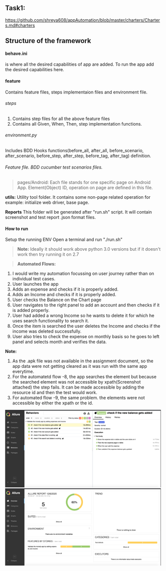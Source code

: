 ## Task1:
https://github.com/shreya608/appAutomation/blob/master/charters/Charters.md#charters

## Structure of the framework

#### behave.ini
is where all the desired capabilities of app are added. To run the app add the desired capabilities here.

#### feature
Contains feature files, steps implementaion files and environment file.

###### steps
1. Contains step files for all the above feature files
2. Contains all Given, When, Then, step implementation functions.

###### environment.py
Includes BDD Hooks functions(before_all, after_all, before_scenario, after_scenario, before_step, after_step, before_tag, after_tag) definition.

###### Feature file. BDD cucumber test scenarios files.
> pages/Android: Each file stands for one specific page on Android App. Element(Object) ID, operation on page are defined in this file.


**utils:** Utility tool folder. It contains some non-page related operation for example: initialize web driver, base page.

**Reports**
This folder will be generated after "run.sh" script. It will contain screenshot and test report .json format files.

#### How to run
Setup the running ENV
Open a terminal and run "./run.sh"

> **Note:** Ideally it should work above python 3.0 versions but if it doesn't work then try running it on 2.7

> **Automated Flows:**
1. I would write my automation focussing on user journey rather than on individual test cases.
2. User launches the app
3. Adds an expense and checks if it is properly added.
4. Adds an Income and checks if it is properly added.
5. User checks the Balance on the Chart page
6. User navigates to the right panel to add an account and then checks if it is added properly.
7. User had added a wrong Income so he wants to delete it for which he uses search functionality to search it.
8. Once the item is searched the user deletes the Income and checks if the income was deleted successfully.
9. User also tries to check the expense on monthly basis so he goes to left panel and selects month and verifies the data.

**Note:** 
1. As the .apk file was not available in the assignment document, so the app data were not getting cleared as it was run with the same app everytime. 
2. For the automatetd flow -8, the app searches the element but because the searched element was not accessible by xpath(Screenshot attached) the step fails. It can be made accessible by adding the resource id and then the test would work.
3. For automated flow -9, the same problem. the elements were not accessible by either the xpath or the id.

![Alt text](/./screenshots/ScreenshotReport1.png?raw=true "Dashboard")
![Alt text](/./screenshots/ScreenshotReport2.png?raw=true "Dashboard")




